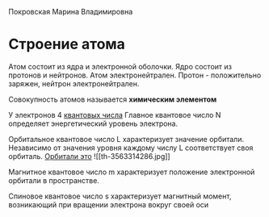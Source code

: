 Покровская Марина Владимировна

# Строение атома
Атом состоит из ядра и электронной оболочки.
Ядро состоит из протонов и нейтронов. Атом электронейтрален.
Протон - положительно заряжен, нейтрон электронейтрален.

Совокупность атомов называется **химическим элементом**

У электронов 4 [квантовых числа](https://k-tree.ru/spravochnik/himiya/kvantovie_chisla_elektronov)
Главное квантовое число N определяет энергетический уровень электрона.

Орбитальное квантовое число L характеризует значение орбитали.
Независимо от значения уровня каждому числу L соответствует своя орбиталь.
[Орбитали это](https://dic.academic.ru/dic.nsf/ntes/3250/%D0%9E%D0%A0%D0%91%D0%98%D0%A2%D0%90%D0%9B%D0%AC)
![[th-3563314286.jpg]]

Магнитное квантовое число m характеризует положение электронной орбитали в пространстве.

Спиновое квантовое число s характеризует магнитный момент, возникающий при вращении электрона вокруг своей оси

